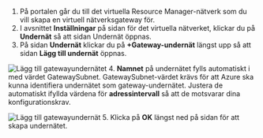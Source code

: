 1. På portalen går du till det virtuella Resource Manager-nätverk som du vill skapa en virtuell nätverksgateway för.
2. I avsnittet **Inställningar** på sidan för det virtuella nätverket, klickar du på **Undernät** så att sidan Undernät öppnas.
3. På sidan **Undernät** klickar du på **+Gateway-undernät** längst upp så att sidan **Lägg till undernät** öppnas.

  ![Lägg till gatewayundernätet](./media/vpn-gateway-add-gwsubnet-s2s-rm-portal-include/add-gw-subnet.png "Lägg till gatewayundernätet")
4. **Namnet** på undernätet fylls automatiskt i med värdet GatewaySubnet. GatewaySubnet-värdet krävs för att Azure ska kunna identifiera undernätet som gateway-undernätet. Justera de automatiskt ifyllda värdena för **adressintervall** så att de motsvarar dina konfigurationskrav.

  ![Lägg till gatewayundernät](./media/vpn-gateway-add-gwsubnet-s2s-rm-portal-include/gwsubnetip.png "Lägg till gatewayundernät")
5. Klicka på **OK** längst ned på sidan för att skapa undernätet.